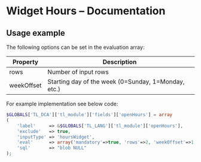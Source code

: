 # Widget Hours – Documentation

## Usage example

The following options can be set in the evaluation array:

Property | Description
--- | ---
rows | Number of input rows
weekOffset | Starting day of the week (0=Sunday, 1=Monday, etc.)

For example implementation see below code:

```php
$GLOBALS['TL_DCA']['tl_module']['fields']['openHours'] = array
(
    'label'     => &$GLOBALS['TL_LANG']['tl_module']['openHours'],
    'exclude'   => true,
    'inputType' => 'hoursWidget',
    'eval'      => array('mandatory'=>true, 'rows'=>2, 'weekOffset'=>1, 'tl_class'=>'clr'),
    'sql'       => "blob NULL"
);
```